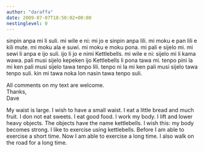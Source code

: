 ```yaml
---
author: "daraffa"
date: 2009-07-07T18:50:02+00:00
nestinglevel: 0
---
```

sinpin anpa mi li suli. mi wile e ni: mi jo e sinpin anpa lili. mi moku e pan lili e kili mute. mi moku ala e suwi. mi moku e moku pona. mi pali e sijelo mi. mi sewi li anpa e ijo suli. ijo li jo e nimi Kettlebells. mi wile e ni: sijelo mi li kama wawa. pali musi sijelo kepeken ijo Kettlebells li pona tawa mi. tenpo pini la mi ken pali musi sijelo tawa tenpo lili. tenpo ni la mi ken pali musi sijelo tawa tenpo suli. kin mi tawa noka lon nasin tawa tenpo suli.  
  
All comments on my text are welcome.  
Thanks,  
Dave  
  
My waist is large. I wish to have a small waist. I eat a little bread and much fruit. I don not eat sweets. I eat good food. I work my body. I lift and lower heavy objects. The objects have the name kettlebells. I wish this: my body becomes strong. I like to exercise using kettlebells. Before I am able to exercise a short time. Now I am able to exercise a long time. I also walk on the road for a long time.